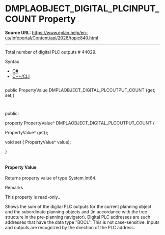 # DMPLAOBJECT_DIGITAL_PLCINPUT_COUNT Property

**Source URL:** https://www.eplan.help/en-us/Infoportal/Content/api/2026/topic840.html

---

Total number of digital PLC outputs # 44029.

Syntax

- [C#](#i-syntax-CS)
- [C++/CLI](#i-syntax-CPP2005)

```
```
public PropertyValue DMPLAOBJECT_DIGITAL_PLCOUTPUT_COUNT {get; set;}
```
```

```
```
public:

property PropertyValue^ DMPLAOBJECT_DIGITAL_PLCOUTPUT_COUNT {

   PropertyValue^ get();

   void set (    PropertyValue^ value);

}
```
```

#### Property Value

Returns property value of type System.Int64.

Remarks

This property is read-only..

Shows the sum of the digital PLC outputs for the current planning object and the subordinate planning objects and (in accordance with the tree structure in the pre-planning navigator). Digital PLC addresses are such addresses that have the data type "BOOL". This is not case-sensitive. Inputs and outputs are recognized by the direction of the PLC address.
